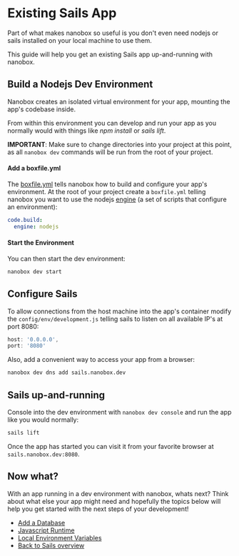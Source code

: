 # Existing Sails App
Part of what makes nanobox so useful is you don't even need nodejs or sails installed on your local machine to use them.

This guide will help you get an existing Sails app up-and-running with nanobox.

## Build a Nodejs Dev Environment
Nanobox creates an isolated virtual environment for your app, mounting the app's codebase inside.

From within this environment you can develop and run your app as you normally would with things like *npm install* or *sails lift*.

**IMPORTANT**: Make sure to change directories into your project at this point, as all `nanobox dev` commands will be run from the root of your project.

#### Add a boxfile.yml
The <a href="https://docs.nanobox.io/boxfile/" target="\_blank">boxfile.yml</a> tells nanobox how to build and configure your app's environment. At the root of your project create a `boxfile.yml` telling nanobox you want to use the nodejs <a href="https://docs.nanobox.io/engines/" target="\_blank">engine</a> (a set of scripts that configure an environment):

```yaml
code.build:
  engine: nodejs
```

#### Start the Environment
You can then start the dev environment:

```bash
nanobox dev start
```

## Configure Sails
To allow connections from the host machine into the app's container modify the `config/env/development.js` telling sails to listen on all available IP's at port 8080:

```javascript
host: '0.0.0.0',
port: '8080'
```

Also, add a convenient way to access your app from a browser:

```bash
nanobox dev dns add sails.nanobox.dev
```

## Sails up-and-running
Console into the dev environment with `nanobox dev console` and run the app like you would normally:

```bash
sails lift
```

Once the app has started you can visit it from your favorite browser at `sails.nanobox.dev:8080`.

## Now what?
With an app running in a dev environment with nanobox, whats next? Think about what else your app might need and hopefully the topics below will help you get started with the next steps of your development!

* [Add a Database](/nodejs/sails/add-a-database)
* [Javascript Runtime](/nodejs/sails/javascript-runtime)
* [Local Environment Variables](/nodejs/sails/local-evars)
* [Back to Sails overview](/nodejs/sails)
